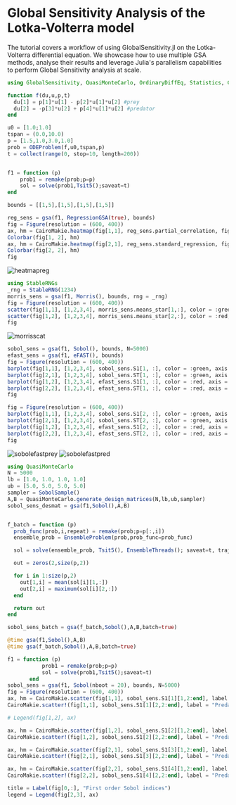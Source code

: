 # Global Sensitivity Analysis of the Lotka-Volterra model

The tutorial covers a workflow of using GlobalSensitivity.jl on the Lotka-Volterra differential equation.
We showcase how to use multiple GSA methods, analyse their results and leverage Julia's parallelism capabilities to
perform Global Sensitivity analysis at scale.

```julia
using GlobalSensitivity, QuasiMonteCarlo, OrdinaryDiffEq, Statistics, CairoMakie

function f(du,u,p,t)
  du[1] = p[1]*u[1] - p[2]*u[1]*u[2] #prey
  du[2] = -p[3]*u[2] + p[4]*u[1]*u[2] #predator
end

u0 = [1.0;1.0]
tspan = (0.0,10.0)
p = [1.5,1.0,3.0,1.0]
prob = ODEProblem(f,u0,tspan,p)
t = collect(range(0, stop=10, length=200))


f1 = function (p)
    prob1 = remake(prob;p=p)
    sol = solve(prob1,Tsit5();saveat=t)
end

bounds = [[1,5],[1,5],[1,5],[1,5]]

reg_sens = gsa(f1, RegressionGSA(true), bounds)
fig = Figure(resolution = (600, 400))
ax, hm = CairoMakie.heatmap(fig[1,1], reg_sens.partial_correlation, figure = (resolution = (600, 400),), axis = (xticksvisible = false,yticksvisible = false, yticklabelsvisible = false, xticklabelsvisible = false, title = "Partial correlation"))
Colorbar(fig[1, 2], hm)
ax, hm = CairoMakie.heatmap(fig[2,1], reg_sens.standard_regression, figure = (resolution = (600, 400),), axis = (xticksvisible = false,yticksvisible = false, yticklabelsvisible = false, xticklabelsvisible = false, title = "Standard regression"))
Colorbar(fig[2, 2], hm)
fig
```

![heatmapreg](https://user-images.githubusercontent.com/23134958/127019339-607b8d0b-6c38-4a18-b62e-e3ea0ae40941.png)

```julia
using StableRNGs
_rng = StableRNG(1234)
morris_sens = gsa(f1, Morris(), bounds, rng = _rng)
fig = Figure(resolution = (600, 400))
scatter(fig[1,1], [1,2,3,4], morris_sens.means_star[1,:], color = :green, axis = (xticksvisible = false, xticklabelsvisible = false, title = "Prey",))
scatter(fig[1,2], [1,2,3,4], morris_sens.means_star[2,:], color = :red, axis = (xticksvisible = false, xticklabelsvisible = false, title = "Predator",))
fig
```

![morrisscat](https://user-images.githubusercontent.com/23134958/127019346-2b5548c5-f4ec-4547-9f8f-af3e4b4c317c.png)

```julia
sobol_sens = gsa(f1, Sobol(), bounds, N=5000)
efast_sens = gsa(f1, eFAST(), bounds)
fig = Figure(resolution = (600, 400))
barplot(fig[1,1], [1,2,3,4], sobol_sens.S1[1, :], color = :green, axis = (xticksvisible = false, xticklabelsvisible = false, title = "Prey (Sobol)", ylabel = "First order"))
barplot(fig[2,1], [1,2,3,4], sobol_sens.ST[1, :], color = :green, axis = (xticksvisible = false, xticklabelsvisible = false, ylabel = "Total order"))
barplot(fig[1,2], [1,2,3,4], efast_sens.S1[1, :], color = :red, axis = (xticksvisible = false, xticklabelsvisible = false, title = "Prey (eFAST)"))
barplot(fig[2,2], [1,2,3,4], efast_sens.ST[1, :], color = :red, axis = (xticksvisible = false, xticklabelsvisible = false))
fig

fig = Figure(resolution = (600, 400))
barplot(fig[1,1], [1,2,3,4], sobol_sens.S1[2, :], color = :green, axis = (xticksvisible = false, xticklabelsvisible = false, title = "Predator (Sobol)", ylabel = "First order"))
barplot(fig[2,1], [1,2,3,4], sobol_sens.ST[2, :], color = :green, axis = (xticksvisible = false, xticklabelsvisible = false, ylabel = "Total order"))
barplot(fig[1,2], [1,2,3,4], efast_sens.S1[2, :], color = :red, axis = (xticksvisible = false, xticklabelsvisible = false, title = "Predator (eFAST)"))
barplot(fig[2,2], [1,2,3,4], efast_sens.ST[2, :], color = :red, axis = (xticksvisible = false, xticklabelsvisible = false))
fig
```

![sobolefastprey](https://user-images.githubusercontent.com/23134958/127019361-8d625107-7f9c-44b5-a0dc-489bd512b7dc.png)
![sobolefastpred](https://user-images.githubusercontent.com/23134958/127019358-8bd0d918-e6fd-4929-96f1-d86330d91c69.png)

```julia
using QuasiMonteCarlo
N = 5000
lb = [1.0, 1.0, 1.0, 1.0]
ub = [5.0, 5.0, 5.0, 5.0]
sampler = SobolSample()
A,B = QuasiMonteCarlo.generate_design_matrices(N,lb,ub,sampler)
sobol_sens_desmat = gsa(f1,Sobol(),A,B)


f_batch = function (p)
  prob_func(prob,i,repeat) = remake(prob;p=p[:,i])
  ensemble_prob = EnsembleProblem(prob,prob_func=prob_func)

  sol = solve(ensemble_prob, Tsit5(), EnsembleThreads(); saveat=t, trajectories=size(p,2))

  out = zeros(2,size(p,2))

  for i in 1:size(p,2)
    out[1,i] = mean(sol[i][1,:])
    out[2,i] = maximum(sol[i][2,:])
  end

  return out
end

sobol_sens_batch = gsa(f_batch,Sobol(),A,B,batch=true)

@time gsa(f1,Sobol(),A,B)
@time gsa(f_batch,Sobol(),A,B,batch=true)
```

```julia
f1 = function (p)
           prob1 = remake(prob;p=p)
           sol = solve(prob1,Tsit5();saveat=t)
       end
sobol_sens = gsa(f1, Sobol(nboot = 20), bounds, N=5000)
fig = Figure(resolution = (600, 400))
ax, hm = CairoMakie.scatter(fig[1,1], sobol_sens.S1[1][1,2:end], label = "Prey", markersize = 4)
CairoMakie.scatter!(fig[1,1], sobol_sens.S1[1][2,2:end], label = "Predator", markersize = 4)

# Legend(fig[1,2], ax)

ax, hm = CairoMakie.scatter(fig[1,2], sobol_sens.S1[2][1,2:end], label = "Prey", markersize = 4)
CairoMakie.scatter!(fig[1,2], sobol_sens.S1[2][2,2:end], label = "Predator", markersize = 4)

ax, hm = CairoMakie.scatter(fig[2,1], sobol_sens.S1[3][1,2:end], label = "Prey", markersize = 4)
CairoMakie.scatter!(fig[2,1], sobol_sens.S1[3][2,2:end], label = "Predator", markersize = 4)

ax, hm = CairoMakie.scatter(fig[2,2], sobol_sens.S1[4][1,2:end], label = "Prey", markersize = 4)
CairoMakie.scatter!(fig[2,2], sobol_sens.S1[4][2,2:end], label = "Predator", markersize = 4)

title = Label(fig[0,:], "First order Sobol indices")
legend = Legend(fig[2,3], ax)
```
